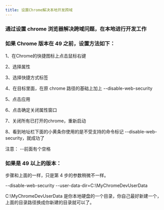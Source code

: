 ```yaml
---
title: 设置Chrome解决本地开发跨域
---
```


### 通过设置 chrome 浏览器解决跨域问题，在本地进行开发工作

### 如果 Chrome 版本在 49 之前，设置方法如下：

1、在<span class="pein">Chrome</span>的快捷图标上点击鼠标右键

2、选择属性

3、选择快捷方式标签

4、在目标里面，在原 <span class="pein">chrome</span> 路径的基础上加上 <span class="pein">--disable-web-security</span>

5、点击应用

6、点击确定关闭属性窗口

7、关闭所有已打开的<span class="pein">chrome</span>，重新启动

8、看到地址栏下面的小黄条你使用的是不受支持的命令标记 <span class="pein">--disable-web-security</span>，就成功了

注意： --前面有个空格

### 如果是 49 以上的版本：

步骤和上面的一样，只是第 4 步的参数稍微不一样。

<span class="pein">--disable-web-security --user-data-dir=C:\MyChromeDevUserData</span>

<span class="pein">C:\MyChromeDevUserData</span> 是你本地硬盘的一个目录，你自己最好新建一个，上面的目录路径换成你新建的目录就可以了。

 <comment-comment/>
